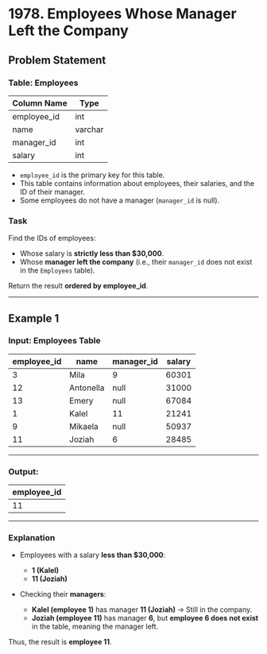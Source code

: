 # 1978. Employees Whose Manager Left the Company

## Problem Statement

### Table: Employees

| Column Name  | Type    |
|-------------|---------|
| employee_id | int     |
| name        | varchar |
| manager_id  | int     |
| salary      | int     |

- `employee_id` is the primary key for this table.
- This table contains information about employees, their salaries, and the ID of their manager.
- Some employees do not have a manager (`manager_id` is null).

### Task

Find the IDs of employees:
- Whose salary is **strictly less than $30,000**.
- Whose **manager left the company** (i.e., their `manager_id` does not exist in the `Employees` table).

Return the result **ordered by employee_id**.

---

## Example 1

### **Input: Employees Table**

| employee_id | name      | manager_id | salary |
|------------|-----------|------------|--------|
| 3          | Mila      | 9          | 60301  |
| 12         | Antonella | null       | 31000  |
| 13         | Emery     | null       | 67084  |
| 1          | Kalel     | 11         | 21241  |
| 9          | Mikaela   | null       | 50937  |
| 11         | Joziah    | 6          | 28485  |

---

### **Output:**

| employee_id |
|------------|
| 11         |

---

### **Explanation**
- Employees with a salary **less than $30,000**:  
  - **1 (Kalel)**
  - **11 (Joziah)**

- Checking their **managers**:
  - **Kalel (employee 1)** has manager **11 (Joziah)** → Still in the company.
  - **Joziah (employee 11)** has manager **6**, but **employee 6 does not exist** in the table, meaning the manager left.

Thus, the result is **employee 11**.
